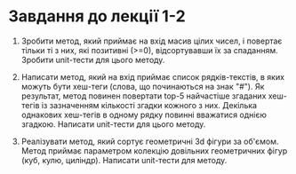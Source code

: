 # Завдання до лекції 1-2
1. Зробити метод, який приймає на вхід масив цілих чисел, і повертає тільки ті з них, які позитивні (>=0), відсортувавши їх за спаданням. Зробити unit-тести для цього методу. 

2. Написати метод, який на вхід приймає список рядків-текстів, в яких можуть бути хеш-теги (слова, що починаються на знак "#"). Як результат, метод повинен повертати top-5 найчастіше згаданих хеш-тегів із зазначенням кількості згадки кожного з них. Декілька однакових хеш-тегів в одному рядку повинні вважатися однією згадкою. Написати unit-тести для цього методу. 

3. Реалізувати метод, який сортує геометричні 3d фігури за об'ємом. Метод приймає параметром колекцію довільних геометричних фігур (куб, кулю, циліндр). Написати unit-тести для методу.
